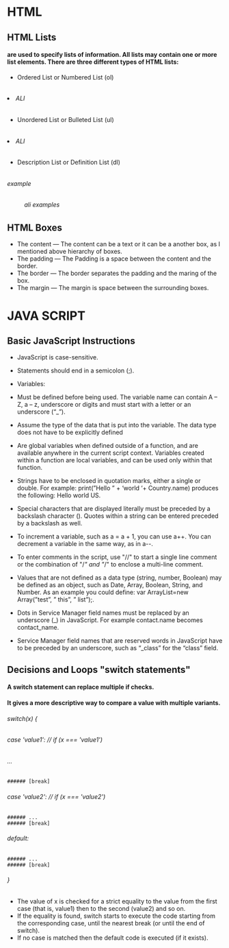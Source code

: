 # HTML
## HTML Lists
#### are used to specify lists of information. All lists may contain one or more list elements. There are three different types of HTML lists:

* Ordered List or Numbered List (ol)
###### <ol>  
###### <li>ALI</li>
###### </ol> 
* Unordered List or Bulleted List (ul)
###### <ul>
###### <li>ALI</li>  
###### </ul>  
* Description List or Definition List (dl)
###### <dl>  
  ###### <dt>example</dt>  
  ###### <dd>ali examples</dd> 
###### </dl>
## HTML Boxes
* The content —
The content can be a text or it can be a another box, as I mentioned above hierarchy of boxes.
* The padding —
The Padding is a space between the content and the border.
* The border —
The border separates the padding and the maring of the box.
* The margin —
The margin is space between the surrounding boxes.

# JAVA SCRIPT
## Basic JavaScript Instructions
* JavaScript is case-sensitive.
* Statements should end in a semicolon (;).
* Variables:

* Must be defined before being used. The variable name can contain A – Z, a – z, underscore or digits and must start with a letter or an underscore (“_”).
* Assume the type of the data that is put into the variable. The data type does not have to be explicitly defined
* Are global variables when defined outside of a function, and are available anywhere in the current script context. Variables created within a function are local variables, and can be used only within that function.
* Strings have to be enclosed in quotation marks, either a single or double. For example: print(”Hello ” + ‘world ‘+ Country.name) produces the following: Hello world US.
* Special characters that are displayed literally must be preceded by a backslash character (\). Quotes within a string can be entered preceded by a backslash as well.
* To increment a variable, such as a = a + 1, you can use a++. You can decrement a variable in the same way, as in a--.
* To enter comments in the script, use "//" to start a single line comment or the combination of "/*" and "*/" to enclose a multi-line comment.
* Values that are not defined as a data type (string, number, Boolean) may be defined as an object, such as Date, Array, Boolean, String, and Number. As an example you could define: var ArrayList=new Array(”test”, ” this”, ” list”);.
* Dots in Service Manager field names must be replaced by an underscore (_) in JavaScript. For example contact.name becomes contact_name.
* Service Manager field names that are reserved words in JavaScript have to be preceded by an underscore, such as “_class” for the “class” field.
## Decisions and Loops "switch statements"
#### A switch statement can replace multiple if checks.

#### It gives a more descriptive way to compare a value with multiple variants.

###### switch(x) {
  ###### case 'value1':  // if (x === 'value1')
   ######  ...
    ###### [break]

  ###### case 'value2':  // if (x === 'value2')
    ###### ...
    ###### [break]

  ###### default:
    ###### ...
    ###### [break]
###### }
* The value of x is checked for a strict equality to the value from the first case (that is, value1) then to the second (value2) and so on.
* If the equality is found, switch starts to execute the code starting from the corresponding case, until the nearest break (or until the end of switch).
* If no case is matched then the default code is executed (if it exists).
